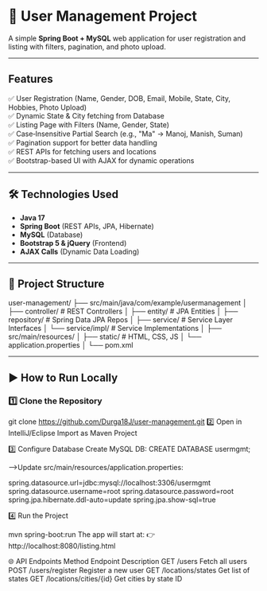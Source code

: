 # 📝 User Management Project

A simple **Spring Boot + MySQL** web application for user registration and listing with filters, pagination, and photo upload.

---

## Features
✅ User Registration (Name, Gender, DOB, Email, Mobile, State, City, Hobbies, Photo Upload)  
✅ Dynamic State & City fetching from Database  
✅ Listing Page with Filters (Name, Gender, State)  
✅ Case‑Insensitive Partial Search (e.g., "Ma" → Manoj, Manish, Suman)  
✅ Pagination support for better data handling  
✅ REST APIs for fetching users and locations  
✅ Bootstrap-based UI with AJAX for dynamic operations  

---

## 🛠 Technologies Used
- **Java 17**  
- **Spring Boot** (REST APIs, JPA, Hibernate)  
- **MySQL** (Database)  
- **Bootstrap 5 & jQuery** (Frontend)  
- **AJAX Calls** (Dynamic Data Loading)  

---

## 📂 Project Structure
user-management/
├── src/main/java/com/example/usermanagement
│ ├── controller/ # REST Controllers
│ ├── entity/ # JPA Entities
│ ├── repository/ # Spring Data JPA Repos
│ ├── service/ # Service Layer Interfaces
│ └── service/impl/ # Service Implementations
│
├── src/main/resources/
│ ├── static/ # HTML, CSS, JS
│ └── application.properties
│
└── pom.xml


---

## ▶️ How to Run Locally

### 1️⃣ Clone the Repository

git clone https://github.com/Durga18J/user-management.git
2️⃣ Open in IntelliJ/Eclipse
Import as Maven Project

3️⃣ Configure Database
Create MySQL DB: CREATE DATABASE usermgmt;

-->Update src/main/resources/application.properties:

spring.datasource.url=jdbc:mysql://localhost:3306/usermgmt
spring.datasource.username=root
spring.datasource.password=root
spring.jpa.hibernate.ddl-auto=update
spring.jpa.show-sql=true

4️⃣ Run the Project

mvn spring-boot:run
The app will start at:
👉 http://localhost:8080/listing.html


🌐 API Endpoints
Method	Endpoint	Description
GET	/users	Fetch all users
POST	/users/register	Register a new user
GET	/locations/states	Get list of states
GET	/locations/cities/{id}	Get cities by state ID






